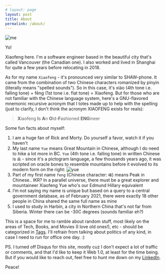 ```yaml
---
# layout: page
layout: post
title: About
permalink: /about/
---
```

![me](../assets/images/xf_hengdian_2019.jpg)

Yo! 

Xiaofeng here. I'm a software engineer based in the beautiful city that's called Vancouver (the Canadian one). I also worked and lived in Shanghai for quite a few years before relocating in 2018.

As for my name `Xiaofeng` - it's pronounced very similar to SHAW-phone. It came from the combination of two Chinese characters romanized by pinyin (literally means "spelled sounds"). So in this case, it's xiào (4th tone i.e. falling tone) + fēng (1st tone i.e. flat tone) = Xiaofeng. But for those who are not familiar with the Chinese language system, here's a GNU-flavored mnemonic recursive acronym that I totes made up to help with the spelling (just to clarify, I don't think the acronym XIAOFENG exists for reals):

>**X**iaofeng **I**s **A**n **O**ld-**F**ashioned **ENG**ineer

Some fun facts about myself:
 
1. I am a huge fan of Rick and Morty. Do yourself a favor, watch it if you haven't
2. My last name `Yue` means Great Mountain in Chinese, although I do need to hike a lot more in BC. `Yue` (4th tone i.e. falling tone) in written Chinese is `岳` - since it's a pictogram language, a few thousands years ago, it was scripted on oracle bones to resemble mountains before it evolved to its modern form on the right: ![yue](../assets/images/yue_oracle.png) 
3. Part of my first name `feng` (Chinese character: `峰`) means Peak in Chinese.. IKR? In a parallel universe, there must be a great explorer and mountaineer Xiaofeng Yue who's our Edmund Hillary equivalent
4. I’m not saying my name is unique but based on a query to a central government database, as of February 2021, there were exactly 18 other people in China shared the same full name as mine
5. I used to study in Harbin, a city in Northern China that's not far from Siberia. Winter there can be -30C degrees (sounds familiar eh?)

This is a space for me to ramble about random stuff, most likely on the areas of Tech, Books, and Movies (I love old ones!), etc - should be categorized in <a href="/tags">Tags</a>. I'll refrain from talking about politics of any kind, in case I need to run for office one day. :)

PS. I turned off Disqus for this site, mostly cuz I don't expect a lot of traffic or comments, and that I'd like to keep it Web 1.0, at least for the time being. But if you would like to reach out, feel free to hunt me down on my [LinkedIn](https://www.linkedin.com/in/xiaofengyue/).

Peace! 
